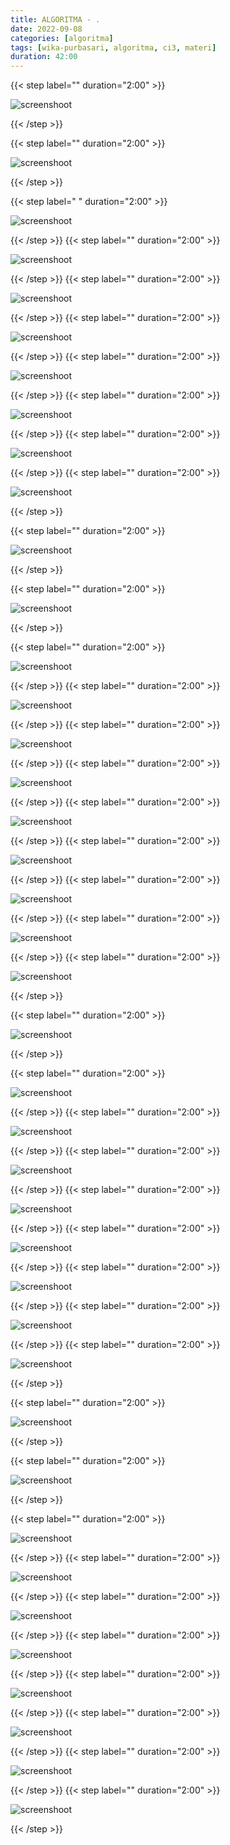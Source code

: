 ```yaml
---
title: ALGORITMA - .
date: 2022-09-08
categories: [algoritma]
tags: [wika-purbasari, algoritma, ci3, materi]
duration: 42:00
---
```

{{< step label="" duration="2:00" >}}

![screenshoot](/cb-algo/cb-algo_page-0001.jpg)

{{< /step >}}

{{< step label="" duration="2:00" >}}

![screenshoot](/cb-algo/cb-algo_page-0002.jpg)

{{< /step >}}

{{< step label=" " duration="2:00" >}}

![screenshoot](/cb-algo/cb-algo_page-0003.jpg)

{{< /step >}}
{{< step label="" duration="2:00" >}}

![screenshoot](/cb-algo/cb-algo_page-0004.jpg)

{{< /step >}}
{{< step label="" duration="2:00" >}}

![screenshoot](/cb-algo/cb-algo_page-0005.jpg)

{{< /step >}}
{{< step label="" duration="2:00" >}}

![screenshoot](/cb-algo/cb-algo_page-0006.jpg)

{{< /step >}}
{{< step label="" duration="2:00" >}}

![screenshoot](/cb-algo/cb-algo_page-0007.jpg)

{{< /step >}}
{{< step label="" duration="2:00" >}}

![screenshoot](/cb-algo/cb-algo_page-0008.jpg)

{{< /step >}}
{{< step label="" duration="2:00" >}}

![screenshoot](/cb-algo/cb-algo_page-0009.jpg)

{{< /step >}}
{{< step label="" duration="2:00" >}}

![screenshoot](/cb-algo/cb-algo_page-0010.jpg)

{{< /step >}}

{{< step label="" duration="2:00" >}}

![screenshoot](/cb-algo/cb-algo_page-0011.jpg)

{{< /step >}}

{{< step label="" duration="2:00" >}}

![screenshoot](/cb-algo/cb-algo_page-0012.jpg)

{{< /step >}}

{{< step label="" duration="2:00" >}}

![screenshoot](/cb-algo/cb-algo_page-0013.jpg)

{{< /step >}}
{{< step label="" duration="2:00" >}}

![screenshoot](/cb-algo/cb-algo_page-0014.jpg)

{{< /step >}}
{{< step label="" duration="2:00" >}}

![screenshoot](/cb-algo/cb-algo_page-0015.jpg)

{{< /step >}}
{{< step label="" duration="2:00" >}}

![screenshoot](/cb-algo/cb-algo_page-0016.jpg)

{{< /step >}}
{{< step label="" duration="2:00" >}}

![screenshoot](/cb-algo/cb-algo_page-0017.jpg)

{{< /step >}}
{{< step label="" duration="2:00" >}}

![screenshoot](/cb-algo/cb-algo_page-0018.jpg)

{{< /step >}}
{{< step label="" duration="2:00" >}}

![screenshoot](/cb-algo/cb-algo_page-0019.jpg)

{{< /step >}}
{{< step label="" duration="2:00" >}}

![screenshoot](/cb-algo/cb-algo_page-0020.jpg)

{{< /step >}}
{{< step label="" duration="2:00" >}}

![screenshoot](/cb-algo/cb-algo_page-0021.jpg)

{{< /step >}}

{{< step label="" duration="2:00" >}}

![screenshoot](/cb-algo/cb-algo_page-0022.jpg)

{{< /step >}}

{{< step label="" duration="2:00" >}}

![screenshoot](/cb-algo/cb-algo_page-0023.jpg)

{{< /step >}}
{{< step label="" duration="2:00" >}}

![screenshoot](/cb-algo/cb-algo_page-0024.jpg)

{{< /step >}}
{{< step label="" duration="2:00" >}}

![screenshoot](/cb-algo/cb-algo_page-0025.jpg)

{{< /step >}}
{{< step label="" duration="2:00" >}}

![screenshoot](/cb-algo/cb-algo_page-0026.jpg)

{{< /step >}}
{{< step label="" duration="2:00" >}}

![screenshoot](/cb-algo/cb-algo_page-0027.jpg)

{{< /step >}}
{{< step label="" duration="2:00" >}}

![screenshoot](/cb-algo/cb-algo_page-0028.jpg)

{{< /step >}}
{{< step label="" duration="2:00" >}}

![screenshoot](/cb-algo/cb-algo_page-0029.jpg)

{{< /step >}}
{{< step label="" duration="2:00" >}}

![screenshoot](/cb-algo/cb-algo_page-0030.jpg)

{{< /step >}}

{{< step label="" duration="2:00" >}}

![screenshoot](/cb-algo/cb-algo_page-0031.jpg)

{{< /step >}}

{{< step label="" duration="2:00" >}}

![screenshoot](/cb-algo/cb-algo_page-0032.jpg)

{{< /step >}}

{{< step label="" duration="2:00" >}}

![screenshoot](/cb-algo/cb-algo_page-0033.jpg)

{{< /step >}}
{{< step label="" duration="2:00" >}}

![screenshoot](/cb-algo/cb-algo_page-0034.jpg)

{{< /step >}}
{{< step label="" duration="2:00" >}}

![screenshoot](/cb-algo/cb-algo_page-0035.jpg)

{{< /step >}}
{{< step label="" duration="2:00" >}}

![screenshoot](/cb-algo/cb-algo_page-0036.jpg)

{{< /step >}}
{{< step label="" duration="2:00" >}}

![screenshoot](/cb-algo/cb-algo_page-0037.jpg)

{{< /step >}}
{{< step label="" duration="2:00" >}}

![screenshoot](/cb-algo/cb-algo_page-0038.jpg)

{{< /step >}}
{{< step label="" duration="2:00" >}}

![screenshoot](/cb-algo/cb-algo_page-0039.jpg)

{{< /step >}}
{{< step label="" duration="2:00" >}}

![screenshoot](/cb-algo/cb-algo_page-0040.jpg)

{{< /step >}}
